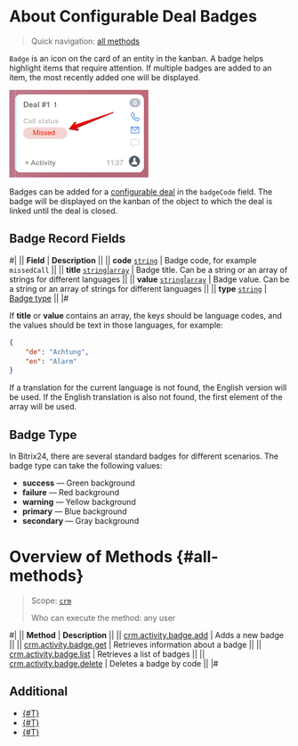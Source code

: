 # About Configurable Deal Badges

> Quick navigation: [all methods](#all-methods)

`Badge` is an icon on the card of an entity in the kanban. A badge helps highlight items that require attention. If multiple badges are added to an item, the most recently added one will be displayed.

![Last badge](./_images/badge.png)

Badges can be added for a [configurable deal](../index.md) in the `badgeCode` field. The badge will be displayed on the kanban of the object to which the deal is linked until the deal is closed.

## Badge Record Fields

#|
|| **Field** | **Description** ||
|| **code**
[`string`](../../../../data-types.md) | Badge code, for example `missedCall` ||
|| **title**
[`string`\|`array`](../../../../data-types.md) | Badge title. Can be a string or an array of strings for different languages ||
|| **value**
[`string`\|`array`](../../../../data-types.md) | Badge value. Can be a string or an array of strings for different languages ||
|| **type**
[`string`](../../../../data-types.md) | [Badge type](#badge-type) ||
|#

If **title** or **value** contains an array, the keys should be language codes, and the values should be text in those languages, for example:

```json
{
    "de": "Achtung",
    "en": "Alarm"
}
```

If a translation for the current language is not found, the English version will be used. If the English translation is also not found, the first element of the array will be used.

## Badge Type

In Bitrix24, there are several standard badges for different scenarios. The badge type can take the following values:

- **success** — Green background
- **failure** — Red background
- **warning** — Yellow background
- **primary** — Blue background
- **secondary** — Gray background

# Overview of Methods {#all-methods}

> Scope: [`crm`](../../../../../scopes/permissions.md)
>
> Who can execute the method: any user

#|
|| **Method** | **Description** ||
|| [crm.activity.badge.add](./crm-activity-badge-add.md) | Adds a new badge ||
|| [crm.activity.badge.get](./crm-activity-badge-get.md) | Retrieves information about a badge ||
|| [crm.activity.badge.list](./crm-activity-badge-list.md) | Retrieves a list of badges ||
|| [crm.activity.badge.delete](./crm-activity-badge-delete.md) | Deletes a badge by code ||
|#

## Additional

- [{#T}](../crm-activity-configurable-add.md)
- [{#T}](../crm-activity-configurable-update.md)
- [{#T}](../crm-activity-configurable-get.md)